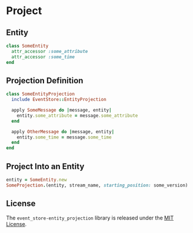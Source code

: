 # Project

## Entity
```ruby
class SomeEntity
  attr_accessor :some_attribute
  attr_accessor :some_time
end
```

## Projection Definition
```ruby
class SomeEntityProjection
  include EventStore::EntityProjection

  apply SomeMessage do |message, entity|
    entity.some_attribute = message.some_attribute
  end

  apply OtherMessage do |message, entity|
    entity.some_time = message.some_time
  end
end
```

## Project Into an Entity
```ruby
entity = SomeEntity.new
SomeProjection.(entity, stream_name, starting_position: some_version)
```

## License

The `event_store-entity_projection` library is released under the [MIT License](https://github.com/obsidian-btc/event-store-entity-projection/blob/master/MIT-License.txt).
